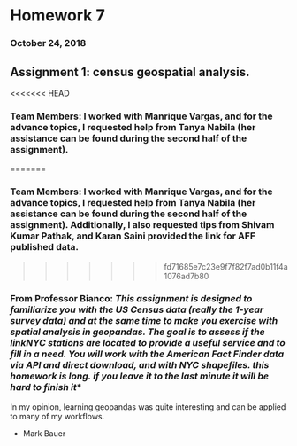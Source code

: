 # Homework 7
### October 24, 2018

## Assignment 1: census geospatial analysis.

<<<<<<< HEAD
### Team Members: I worked with Manrique Vargas, and for the advance topics, I requested help from Tanya Nabila (her assistance can be found during the second half of the assignment).
=======
### Team Members: I worked with Manrique Vargas, and for the advance topics, I requested help from Tanya Nabila (her assistance can be found during the second half of the assignment). Additionally, I also requested tips from Shivam Kumar Pathak, and Karan Saini provided the link for AFF published data.
>>>>>>> fd71685e7c23e9f7f82f7ad0b11f4a1076ad7b80

### From Professor Bianco: *This assignment is designed to familiarize you with the US Census data (really the 1-year survey data) and at the same time to make you exercise with spatial analysis in geopandas. The goal is to assess if the linkNYC stations are located to provide a useful service and to fill in a need. You will work with the American Fact Finder data via API and direct download, and with NYC shapefiles. this homework is long. if you leave it to the last minute it will be hard to finish it**

In my opinion, learning geopandas was quite interesting and can be applied to many of my workflows.

- Mark Bauer

